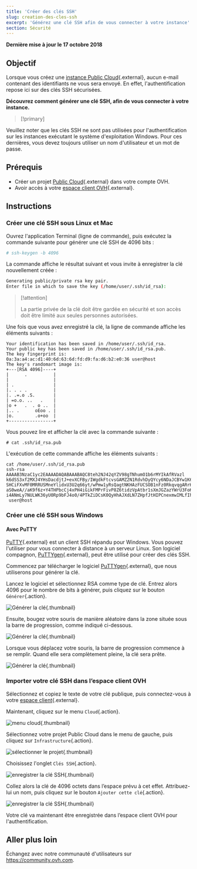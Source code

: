 ```yaml
---
title: 'Créer des clés SSH'
slug: creation-des-cles-ssh
excerpt: 'Générez une clé SSH afin de vous connecter à votre instance'
section: Sécurité
---
```


**Dernière mise à jour le 17 octobre 2018**

## Objectif

Lorsque vous créez une [instance Public Cloud](https://ovh.com/fr/public-cloud/instances/){.external}, aucun e-mail contenant des identifiants ne vous sera envoyé. En effet, l'authentification repose ici sur des clés SSH sécurisées.

**Découvrez comment générer une clé SSH, afin de vous connecter à votre instance.**

> [!primary]
>
Veuillez noter que les clés SSH ne sont pas utilisées pour l'authentification sur les instances exécutant le système d'exploitation Windows. Pour ces dernières, vous devez toujours utiliser un nom d'utilisateur et un mot de passe.
>

## Prérequis

* Créer un projet [Public Cloud](https://www.ovh.com/fr/public-cloud/instances/){.external} dans votre compte OVH.
* Avoir accès à votre [espace client OVH](https://www.ovh.com/auth/?action=gotomanager){.external}.

## Instructions

### Créer une clé SSH sous Linux et Mac

Ouvrez l'application Terminal (ligne de commande), puis exécutez la commande suivante pour générer une clé SSH de 4096 bits :

```sh
# ssh-keygen -b 4096
```

La commande affiche le résultat suivant et vous invite à enregistrer la clé nouvellement créée :

```sh
Generating public/private rsa key pair.
Enter file in which to save the key (/home/user/.ssh/id_rsa):
```

> [!attention]
>
> La partie privée de la clé doit être gardée en sécurité et son accès doit être limité aux seules personnes autorisées.
> 

Une fois que vous avez enregistré la clé, la ligne de commande affiche les éléments suivants :

```ssh
Your identification has been saved in /home/user/.ssh/id_rsa.
Your public key has been saved in /home/user/.ssh/id_rsa.pub.
The key fingerprint is:
0a:3a:a4:ac:d1:40:6d:63:6d:fd:d9:fa:d6:b2:e0:36 user@host
The key's randomart image is:
+---[RSA 4096]----+
|      .          |
|                 |
| .               |
|. . . .          |
|. .=.o .S.       |
| =o.o. ..   .    |
|o +   .  . o ..  |
|.. .      oEoo . |
|o.        .o+oo  |
+-----------------+
```

Vous pouvez lire et afficher la clé avec la commande suivante :

```ssh
# cat .ssh/id_rsa.pub
```

L'exécution de cette commande affiche les éléments suivants :

```ssh
cat /home/user/.ssh/id_rsa.pub
ssh-rsa AAAAB3NzaC1yc2EAAAADAQABAAABAQC8teh2NJ42qYZV98gTNhumO1b6rMYIkAfRVazl
k6dSS3xf2MXJ4YHsDacdjtJ+evXCFBy/IWgdkFtcvsGAMZ2N1RdvhDyQYcy6NDaJCBYw1K6Gv5fJ
SHCiFXvMF0MRRUSMneYlidxU3U2q66yt/wPmw1yRsQagtNKHAzFUCSOB1nFz0RkqvqgARrHTY0bd
aS0weA//aK9f6z+Y4THPbcCj4xPH4iGikFMPrFivP8Z6tidzVpAtbr1sXmJGZazYWrU3FoK2a1sF
i4ANmLy7NULWK36yU0Rp9bFJ4o0/4PTkZiDCsK0QyHhAJXdLN7ZHpfJtHIPCnexmwIMLfIhCWhO5
 user@host
```

### Créer une clé SSH sous Windows

#### Avec PuTTY

[PuTTY](https://www.chiark.greenend.org.uk/~sgtatham/putty/){.external} est un client SSH répandu pour Windows. Vous pouvez l'utiliser pour vous connecter à distance à un serveur Linux. Son logiciel compagnon, [PuTTYgen](https://the.earth.li/~sgtatham/putty/latest/w64/puttygen.exe){.external}, peut être utilisé pour créer des clés SSH.

Commencez par télécharger le logiciel [PuTTYgen](https://the.earth.li/~sgtatham/putty/latest/w64/puttygen.exe){.external}, que nous utiliserons pour générer la clé.

Lancez le logiciel et sélectionnez RSA comme type de clé. Entrez alors 4096 pour le nombre de bits à générer, puis cliquez sur le bouton `Générer`{.action}.

![Générer la clé](images/puttygen-01.png){.thumbnail}

Ensuite, bougez votre souris de manière aléatoire dans la zone située sous la barre de progression, comme indiqué ci-dessous.

![Générer la clé](images/puttygen-02.png){.thumbnail}

Lorsque vous déplacez votre souris, la barre de progression commence à se remplir. Quand elle sera complètement pleine, la clé sera prête.

![Générer la clé](images/puttygen-03.png){.thumbnail}

### Importer votre clé SSH dans l’espace client OVH

Sélectionnez et copiez le texte de votre clé publique, puis connectez-vous à votre [espace client](https://www.ovh.com/auth/?action=gotomanager){.external}.

Maintenant, cliquez sur le menu `Cloud`{.action}.

![menu cloud](images/cloud-menu.png){.thumbnail}

Sélectionnez votre projet Public Cloud dans le menu de gauche, puis cliquez sur `Infrastructure`{.action}.

![sélectionner le projet](images/select-project.png){.thumbnail}

Choisissez l'onglet `Clés SSH`{.action}.

![enregistrer la clé SSH](images/save-ssh-key-01.png){.thumbnail}

Collez alors la clé de 4096 octets dans l’espace prévu à cet effet. Attribuez-lui un nom, puis cliquez sur le bouton `Ajouter cette clé`{.action}.

![enregistrer la clé SSH](images/save-ssh-key-02.png){.thumbnail}

Votre clé va maintenant être enregistrée dans l’espace client OVH pour l'authentification.

## Aller plus loin

Échangez avec notre communauté d'utilisateurs sur <https://community.ovh.com>.